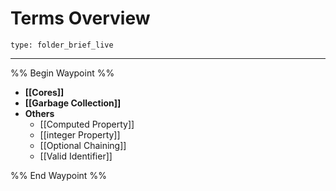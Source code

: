 # Terms Overview
 
```ccard
type: folder_brief_live
```
 
---

%% Begin Waypoint %%
- **[[Cores]]**
- **[[Garbage Collection]]**
- **Others**
	- [[Computed Property]]
	- [[integer Property]]
	- [[Optional Chaining]]
	- [[Valid Identifier]]

%% End Waypoint %%